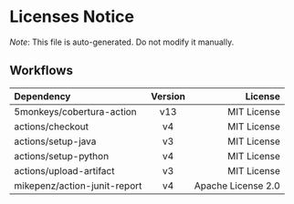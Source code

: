 # Licenses Notice
*Note*: This file is auto-generated. Do not modify it manually.
## Workflows
| Dependency | Version | License |
|:-----------|:-------:|--------:|
|5monkeys/cobertura-action|v13|MIT License|
|actions/checkout|v4|MIT License|
|actions/setup-java|v3|MIT License|
|actions/setup-python|v4|MIT License|
|actions/upload-artifact|v3|MIT License|
|mikepenz/action-junit-report|v4|Apache License 2.0|
